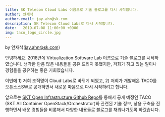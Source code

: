 ```yaml
---
title: SK Telecom Cloud Labs 이름으로 기술 블로그를 다시 시작합니다.
author: 안재석
author-email: jay.ahn@sk.com
description: SK Telecom Cloud Labs로 다시 시작합니다.
date:   2019-07-08 11:00:00 +0900
img: taco_logo_circle.jpg
---
```

<p>by 안재석(<a href="mailto:jay.ahn@sk.com">jay.ahn@sk.com</a>)</p>

안녕하세요. 2018년에 Virtualization Software Lab 이름으로 기술 블로그를 시작하였습니다.
생각한 만큼 많은 내용들을 공유 드리지 못했지만, 저희가 하고 있는 일이나 경험들을 공유하는 좋은 기회였습니다.

이번에 1) 저희 조직명이 Cloud Labs로 바뀌게 되었고, 2) 저희가 개발해온 TACO를 오픈소스SW로 공개하면서 새로운 마음으로 다시 시작하려고 합니다.

앞으로는 [SKT Open Infrastructure Github Repo]를 통해서 공개 예정인 TACO (SKT All Container OpenStack/Orchestrator)와 관련된 기술 정보, 상용 구축을 진행하면서 배운 경험들을 비롯해서 다양한 내용들로 블로그를 채워나가도록 하겠습니다.


[SKT Open Infrastructure Github Repo]: https://github.com/openinfradev
